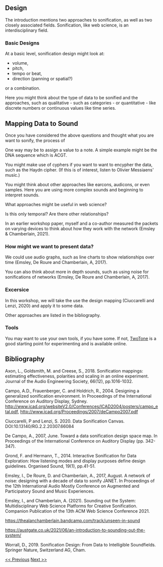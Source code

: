 ## Design

The introduction mentions two approaches to sonification, as well as two closely associated fields. Sonification, like web science, is an interdisciplinary field. 

### Basic Designs

At a basic level, sonification design might look at:

* volume, 
* pitch, 
* tempo or beat, 
* direction (panning or spatial?)

or a combination. 

Here you might think about the type of data to be sonified and the approaches, such as qualitative - such as categories - or quantitative - like discrete numbers or continuous values like time series. 


## Mapping Data to Sound

Once you have considered the above questions and thought what you are want to sonify, the process of  

One way may be to assign a value to a note. A simple example might be the DNA sequence which is ACGT. 

You might make use of cyphers if you want to want to encypher the data, such as the Haydn cipher. (If this is of interest, listen to Olivier Messiaens' music.)

You might think about other approaches like earcons, audicons, or even samples. Here you are using more complex sounds and beginning to interpret sounds.  

What approaches might be useful in web science? 

Is this only temporal? Are there other relationships?

In an earlier workshop paper, myself and a co-author measured the packets on varying devices to think about how they work with the network (Emsley & Chamberlain, 2021).

### How might we want to present data?

We could use audio graphs, such as line charts to show relationships over time (Emsley, De Roure and Chamberlain, A, 2017).

You can also think about more in depth sounds, such as using noise for sonifications of networks (Emsley, De Roure and Chamberlain, A, 2017). 

### Excersice

In this workshop, we will take the use the design mapping (Ciuccarelli and Lenzi, 2020) and apply it to some data. 

Other approaches are listed in the bibliography.

### Tools

You may want to use your own tools, if you have some. If not, [TwoTone](https://twotone.io) is a good starting point for experimenting and is available online. 

## Bibliography

Axon, L., Goldsmith, M. and Creese, S., 2018. Sonification mappings: estimating effectiveness, polarities and scaling in an online experiment. Journal of the Audio Engineering Society, 66(12), pp.1016-1032.

Campo, A.D., Frauenberger, C. and Holdrich, R., 2004. Designing a generalized sonification environment. In Proceedings of the International Conference on Auditory Display, Sydney. http://www.icad.org/websiteV2.0/Conferences/ICAD2004/posters/campo_etal.pdf, http://www.icad.org/Proceedings/2007/deCampo2007.pdf

Ciuccarelli, P and Lenzi, S. 2020. Data Sonification Canvas. DOI:10.13140/RG.2.2.20307.66084

De Campo, A., 2007, June. Toward a data sonification design space map. In Proceedings of the International Conference on Auditory Display (pp. 342-347).

Grond, F. and Hermann, T., 2014. Interactive Sonification for Data Exploration: How listening modes and display purposes define design guidelines. Organised Sound, 19(1), pp.41-51.

Emsley, I., De Roure, D. and Chamberlain, A., 2017, August. A network of noise: designing with a decade of data to sonify JANET. In Proceedings of the 12th International Audio Mostly Conference on Augmented and Participatory Sound and Music Experiences.

Emsley, I., and Chamberlain, A. (2021). Sounding out the System: Multidisciplinary Web Science Platforms for Creative Sonification. Companion Publication of the 13th ACM Web Science Conference 2021.

https://thealanchamberlain.bandcamp.com/track/unseen-in-sound

https://austgate.co.uk/2021/06/an-introduction-to-sounding-out-the-system/

Worrall, D., 2019. Sonification Design: From Data to Intelligible Soundfields. Springer Nature, Switzerland AG, Cham.

[<< Previous](listening)  [Next >>](resources)
